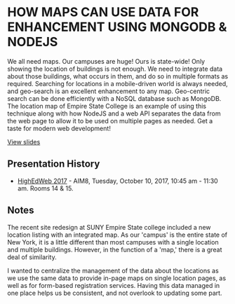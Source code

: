 # HOW MAPS CAN USE DATA FOR ENHANCEMENT USING MONGODB & NODEJS

We all need maps. Our campuses are huge! Ours is state-wide! Only showing the location of buildings is not enough. We need to integrate data about those buildings, what occurs in them, and do so in multiple formats as required. Searching for locations in a mobile-driven world is always needed, and geo-search is an excellent enhancement to any map. Geo-centric search can be done efficiently with a NoSQL database such as MongoDB. The location map of Empire State College is an example of using this technique along with how NodeJS and a web API separates the data from the web page to allow it to be used on multiple pages as needed.  Get a taste for modern web development!

[View slides](https://cdchase.github.io/campus-maps/#/)

## Presentation History
 
- [HighEdWeb 2017](https://2017.highedweb.org/schedule/#AIM8) - AIM8, Tuesday, October 10, 2017, 10:45 am - 11:30 am. Rooms 14 & 15.

## Notes

The recent site redesign at SUNY Empire State college included a new location listing with an integrated map. 
As our 'campus' is the entire state of New York, it is a little different than most campuses with a single location and multiple buildings.
However, in the function of a 'map,' there is a great deal of similarity.

I wanted to centralize the management of the data about the locations as we use the same data to provide in-page maps on single location pages,
as well as for form-based registration services. Having this data managed in one place helps us be consistent, and not overlook to updating some part.

